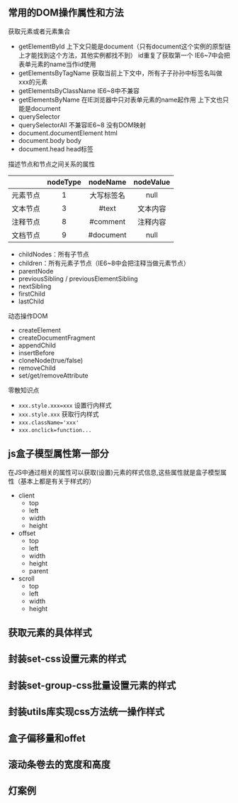 ## 常用的DOM操作属性和方法

获取元素或者元素集合

- getElementById
  上下文只能是document（只有document这个实例的原型链上才能找到这个方法，其他实例都找不到）
  id重复了获取第一个
  IE6~7中会把表单元素的name当作id使用
- getElementsByTagName
  获取当前上下文中，所有子子孙孙中标签名叫做xxx的元素
- getElementsByClassName
  IE6~8中不兼容
- getElementsByName
  在IE浏览器中只对表单元素的name起作用
  上下文也只能是document
- querySelector
- querySelectorAll
  不兼容IE6~8
  没有DOM映射
- document.documentElement
  html
- document.body
  body
- document.head
  head标签

描述节点和节点之间关系的属性

|          | nodeType |  nodeName  | nodeValue |
| :------: | :------: | :--------: | :-------: |
| 元素节点 |    1     | 大写标签名 |   null    |
| 文本节点 |    3     |   #text    | 文本内容  |
| 注释节点 |    8     |  #comment  | 注释内容  |
| 文档节点 |    9     | #document  |   null    |

- childNodes：所有子节点
- children：所有元素子节点（IE6~8中会把注释当做元素节点）
- parentNode
- previousSibling / previousElementSibling
- nextSibling
- firstChild
- lastChild

动态操作DOM

- createElement
- createDocumentFragment
- appendChild
- insertBefore
- cloneNode(true/false)
- removeChild
- set/get/removeAttribute

零散知识点

- `xxx.style.xxx=xxx`  设置行内样式
- `xxx.style.xxx`  获取行内样式
- `xxx.className='xxx'`
- `xxx.onclick=function...`

## js盒子模型属性第一部分

在JS中通过相关的属性可以获取(设置)元素的样式信息,这些属性就是盒子模型属性（基本上都是有关于样式的）

- client
  -    top
  -    left
  -    width
  -    height
- offset
  -    top
  -    left
  -    width
  -    height
  -    parent
- scroll
  -    top
  -    left
  -    width
  -    height

## 获取元素的具体样式



## 封装set-css设置元素的样式



## 封装set-group-css批量设置元素的样式



## 封装utils库实现css方法统一操作样式



## 盒子偏移量和offet



## 滚动条卷去的宽度和高度



## 灯案例